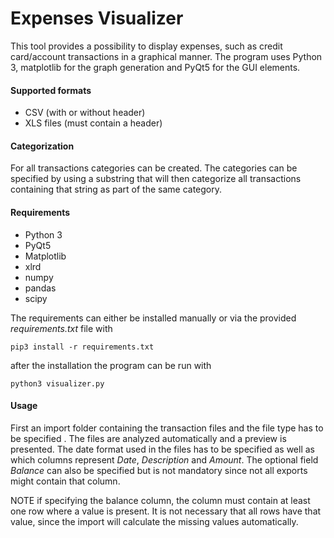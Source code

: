 # Expenses Visualizer
This tool provides a possibility to display expenses, such as credit card/account transactions in a graphical manner.
The program uses Python 3, matplotlib for the graph generation and PyQt5 for the GUI elements.


#### Supported formats
  - CSV (with or without header)
  - XLS files (must contain a header)
  
#### Categorization
For all transactions categories can be created. The categories can be specified by using a substring that will then categorize all transactions containing that string as part of the same category.

#### Requirements
 - Python 3
 - PyQt5
 - Matplotlib
 - xlrd
 - numpy
 - pandas
 - scipy
 
 The requirements can either be installed manually or via the provided *requirements.txt* file with

 `pip3 install -r requirements.txt`

after the installation the program can be run with

`python3 visualizer.py`

#### Usage
First an import folder containing the transaction files and the file type has to be specified . The files are analyzed automatically and a preview is presented.
The date format used in the files has to be specified as well as which columns represent *Date*, *Description* and *Amount*. The optional field *Balance* can also be specified but is not mandatory since not all exports might contain that column. 

NOTE if specifying the balance column, the column must contain at least one row where a value is present. It is not necessary that all rows have that value, since the import will calculate the missing values automatically.

